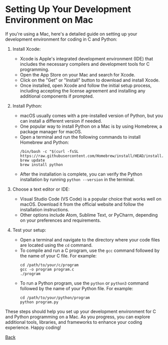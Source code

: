 # Setting Up Your Development Environment on Mac

If you're using a Mac, here's a detailed guide on setting up your development environment for coding in C and Python:

1. Install Xcode:
   - Xcode is Apple's integrated development environment (IDE) that includes the necessary compilers and development tools for C programming.
   - Open the App Store on your Mac and search for Xcode.
   - Click on the "Get" or "Install" button to download and install Xcode.
   - Once installed, open Xcode and follow the initial setup process, including accepting the license agreement and installing any additional components if prompted.

2. Install Python:
   - macOS usually comes with a pre-installed version of Python, but you can install a different version if needed.
   - One popular way to install Python on a Mac is by using Homebrew, a package manager for macOS.
   - Open a terminal and run the following commands to install Homebrew and Python:
     ```
     /bin/bash -c "$(curl -fsSL https://raw.githubusercontent.com/Homebrew/install/HEAD/install.sh)"
     brew update
     brew install python
     ```
   - After the installation is complete, you can verify the Python installation by running `python --version` in the terminal.

3. Choose a text editor or IDE:
   - Visual Studio Code (VS Code) is a popular choice that works well on macOS. Download it from the official website and follow the installation instructions.
   - Other options include Atom, Sublime Text, or PyCharm, depending on your preferences and requirements.

4. Test your setup:
   - Open a terminal and navigate to the directory where your code files are located using the `cd` command.
   - To compile and run a C program, use the `gcc` command followed by the name of your C file. For example:
     ```
     cd /path/to/your/c/program
     gcc -o program program.c
     ./program
     ```
   - To run a Python program, use the `python` or `python3` command followed by the name of your Python file. For example:
     ```
     cd /path/to/your/python/program
     python program.py
     ```

These steps should help you set up your development environment for C and Python programming on a Mac. As you progress, you can explore additional tools, libraries, and frameworks to enhance your coding experience. Happy coding!

[Back](index.md)